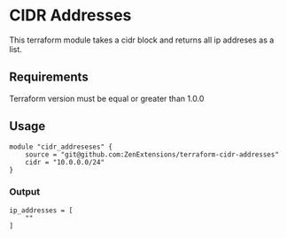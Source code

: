 # CIDR Addresses

This terraform module takes a cidr block and returns all ip addreses as a list. 

## Requirements
Terraform version must be equal or greater than 1.0.0

## Usage
```hcl
module "cidr_addreseses" {
    source = "git@github.com:ZenExtensions/terraform-cidr-addresses"
    cidr = "10.0.0.0/24"
}
```

### Output
```
ip_addresses = [
    ""
]
```